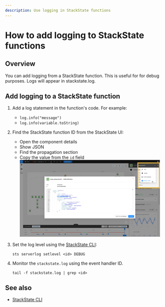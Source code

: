 ```yaml
---
description: Use logging in StackState functions
---
```


# How to add logging to StackState functions

## Overview

You can add logging from a StackState function. This is useful for for debug purposes. Logs will appear in stackstate.log.

## Add logging to a StackState function

1. Add a log statement in the function's code. For example:
    - `log.info("message")`
    - `log.info(variable.toString)`

2. Find the StackState function ID from the StackState UI:
    - Open the component details
    - Show JSON
    - Find the propagation section
    - Copy the value from the `id` field
    ![Show JSON](/.gitbook/assets/v41_show-json.png)

3. Set the log level using the [StackState CLI](/setup/cli.md):
    ```
    sts serverlog setlevel <id> DEBUG
    ```

4. Monitor the `stackstate.log` using the event handler ID.
    ```
    tail -f stackstate.log | grep <id>
    ```

## See also

- [StackState CLI](/setup/cli.md)